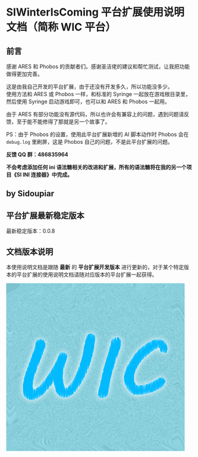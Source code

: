 # SIWinterIsComing 平台扩展使用说明文档（简称 WIC 平台）

## 前言

感谢 ARES 和 Phobos 的贡献者们。感谢圣洁佬的建议和帮忙测试，让我把功能做得更加完善。

这是由我自己开发的平台扩展，由于还没有开发多久，所以功能没多少。  
使用方法和 ARES 或 Phobos 一样，和标准的 Syringe 一起放在游戏根目录里，然后使用 Syringe 启动游戏即可，也可以和 ARES 和 Phobos 一起用。

由于 ARES 有部分功能没有源代码，所以也许会有兼容上的问题，遇到问题请反馈，至于能不能修得了那就是另一个故事了。

PS：由于 Phobos 的设置，使用此平台扩展新增的 AI 脚本动作时 Phobos 会在 `debug.log` 里刷屏，这是 Phobos 自己的问题，不是此平台扩展的问题。

**反馈 QQ 群：486835964**

**不会考虑添加任何 ini 语法糖相关的改进和扩展，所有的语法糖将在我的另一个项目《SI INI 连接器》中完成。**

## by Sidoupiar

## 平台扩展最新稳定版本

最新稳定版本：0.0.8

## 文档版本说明

本使用说明文档是跟随 **最新** 的 **平台扩展开发版本** 进行更新的，对于某个特定版本的平台扩展的使用说明文档请随对应版本的平台扩展一起获得。

![SIWinterIsComing 平台扩展](WIC.png)